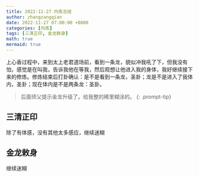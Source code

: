 ```yaml
---
title: 2022-11-27 内炼总结
author: zhangzangqian
date: 2022-11-27 07:00:00 +0800
categories: [内炼]
tags: [三清正印, 金龙敕身]
math: true
mermaid: true
---
```


上心香过程中，来到太上老君道场前，看到一条龙，貌似冲我吼了下，但我没有怕，感觉是在叫我，告诉我他在等我，然后观想让他进入我的身体，我好继续接下来的修炼。修炼结束后打卦确认：是不是看到一条龙，圣卦；龙是不是进入了我体内，圣卦；现在体内是不是两条龙：圣卦。

> 后面师父提示金龙升级了。给我整的稀里糊涂的。
{: .prompt-tip}

## 三清正印

除了有体感，没有其他太多感应，继续迷糊

## 金龙敕身

继续迷糊